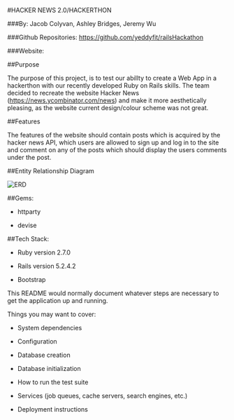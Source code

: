 #HACKER NEWS 2.0/HACKERTHON

###By: Jacob Colyvan, Ashley Bridges, Jeremy Wu

###Github Repositories: https://github.com/yeddyfit/railsHackathon 

###Website: 

##Purpose

The purpose of this project, is to test our abillty to create a Web App in a hackerthon with our recently developed Ruby on Rails skills. The team decided to recreate the website Hacker News (https://news.ycombinator.com/news) and make it more aesthetically pleasing, as the website current design/colour scheme was not great.  

##Features

The features of the website should contain posts which is acquired by the hacker news API, which users are allowed to sign up and log in to the site and comment on any of the posts which should display the users comments under the post.

##Entity Relationship Diagram

![ERD](./images/HackerNews2.0_ERB.png)

##Gems:

* httparty

* devise

##Tech Stack:

* Ruby version 2.7.0

* Rails version 5.2.4.2

* Bootstrap

This README would normally document whatever steps are necessary to get the
application up and running.

Things you may want to cover:


* System dependencies

* Configuration

* Database creation

* Database initialization

* How to run the test suite

* Services (job queues, cache servers, search engines, etc.)

* Deployment instructions



